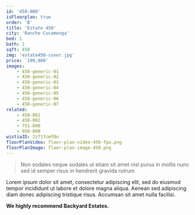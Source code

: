 ```yaml
---
id: '450-000'
isFloorplan: true
order: 'B'
title: 'Estate 450'
city: 'Rancho Cucamonga'
bed: 1
bath: 1
sqft: 450
img: 'estate450-cover.jpg'
price: '199,000'
images:
    - 450-generic-01
    - 450-generic-02
    - 450-generic-03
    - 450-generic-04
    - 450-generic-05
    - 450-generic-06
    - 450-generic-07
related:
    - 450-001
    - 450-002
    - 751-000
    - 950-000
wistiaID: 2z717cmf0o
floorPlanVideo: floor-plan-video-450-fpo.png
floorPlanImage: floor-plan-image-450.png
---
```


> Non sodales neque sodales ut etiam sit amet nisl purus in mollis nunc sed id semper risus in hendrerit gravida rutrum

Lorem ipsum dolor sit amet, consectetur adipiscing elit, sed do eiusmod tempor incididunt ut labore et dolore magna aliqua. Aenean sed adipiscing diam donec adipiscing tristique risus. Accumsan sit amet nulla facilisi.

**We highly recommend Backyard Estates.**
